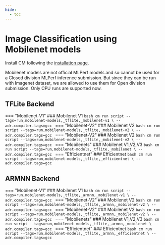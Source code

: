 ```yaml
---
hide:
  - toc
---
```


# Image Classification using Mobilenet models

Install CM following the [installation page](/install).

Mobilenet models are not official MLPerf models and so cannot be used for a Closed division MLPerf inference submission. But since they can be run with Imagenet dataset, we are allowed to use them for Open division submission. Only CPU runs are supported now. 

## TFLite Backend

=== "Mobilenet-V1"
    ### Mobilenet V1
    ```bash
    cm run script --tags=run,mobilenet-models,_tflite,_mobilenet-v1 \
     --adr.compiler.tags=gcc
    ```
=== "Mobilenet-V2"
    ### Mobilenet V2
    ```bash
    cm run script --tags=run,mobilenet-models,_tflite,_mobilenet-v2 \
     --adr.compiler.tags=gcc
    ```
=== "Mobilenet-V2"
    ### Mobilenet V2
    ```bash
    cm run script --tags=run,mobilenet-models,_tflite,_mobilenet-v2 \
     --adr.compiler.tags=gcc
    ```
=== "Mobilenets"
    ### Mobilenet V1,V2,V3
    ```bash
    cm run script --tags=run,mobilenet-models,_tflite,_mobilenet \
     --adr.compiler.tags=gcc
    ```
=== "Efficientnet"
    ### Efficientnet
    ```bash
    cm run script --tags=run,mobilenet-models,_tflite,_efficientnet \
     --adr.compiler.tags=gcc
    ```

## ARMNN Backend
=== "Mobilenet-V1"
    ### Mobilenet V1
    ```bash
    cm run script --tags=run,mobilenet-models,_tflite,_armnn,_mobilenet-v1 \
     --adr.compiler.tags=gcc
    ```
=== "Mobilenet-V2"
    ### Mobilenet V2
    ```bash
    cm run script --tags=run,mobilenet-models,_tflite,_armnn,_mobilenet-v2 \
     --adr.compiler.tags=gcc
    ```
=== "Mobilenet-V2"
    ### Mobilenet V2
    ```bash
    cm run script --tags=run,mobilenet-models,_tflite,_armnn,_mobilenet-v2 \
     --adr.compiler.tags=gcc
    ```
=== "Mobilenets"
    ### Mobilenet V1,V2,V3
    ```bash
    cm run script --tags=run,mobilenet-models,_tflite,_armnn,_mobilenet \
     --adr.compiler.tags=gcc
    ```
=== "Efficientnet"
    ### Efficientnet
    ```bash
    cm run script --tags=run,mobilenet-models,_tflite,_armnn,_efficientnet \
     --adr.compiler.tags=gcc
    ```


